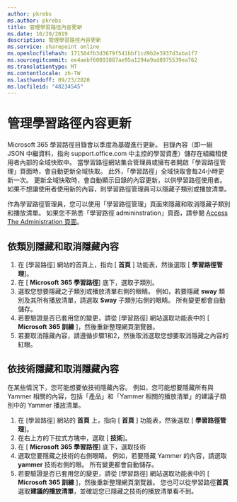 ```yaml
---
author: pkrebs
ms.author: pkrebs
title: 管理學習路徑內容更新
ms.date: 10/20/2019
description: 管理學習路徑內容更新
ms.service: sharepoint online
ms.openlocfilehash: 171504fb3d3679f541bbf1cd9b2e3937d3aba1f7
ms.sourcegitcommit: ee4aebf60893887ae95a1294a9ad8975539ea762
ms.translationtype: MT
ms.contentlocale: zh-TW
ms.lasthandoff: 09/23/2020
ms.locfileid: "48234545"
---
```

# <a name="manage-learning-pathways-content-updates"></a>管理學習路徑內容更新
Microsoft 365 學習路徑目錄會以季度為基礎進行更新。 目錄內容（即一組 JSON 中繼資料，指向 support.office.com 中主控的學習資產）儲存在組織租使用者內部的全域快取中。 當學習路徑網站集合管理員或擁有者開啟「學習路徑管理」頁面時，會自動更新全域快取。 此外，「學習路徑」全域快取會每24小時更新一次。 更新全域快取時，會自動顯示目錄的內容更新，以供學習路徑使用者。 如果不想讓使用者使用新的內容，則學習路徑管理員可以隱藏子類別或播放清單。

作為學習路徑管理員，您可以使用「學習路徑管理」頁面來隱藏和取消隱藏子類別和播放清單。 如果您不熟悉「學習路徑 admininstration」頁面，請參閱 [Access The Administration 頁面](custom_accessadmin.md)。

## <a name="hide-and-unhide-content-by-category"></a>依類別隱藏和取消隱藏內容
1. 在 [學習路徑] 網站的首頁上，指向 [ **首頁** ] 功能表，然後選取 [ **學習路徑管理**]。
2. 在 [ **Microsoft 365 學習路徑**] 底下，選取子類別。
3. 選取您想要隱藏之子類別或播放清單右側的眼睛。 例如，若要隱藏 **sway** 類別及其所有播放清單，請選取 **Sway** 子類別右側的眼睛。 所有變更都會自動儲存。
4. 若要驗證是否已套用您的變更，請從 [學習路徑] 網站選取功能表中的 [ **Microsoft 365 訓練** ]，然後重新整理網頁瀏覽器。
5. 若要取消隱藏內容，請遵循步驟1和2，然後取消選取您想要取消隱藏之內容的紅眼。

## <a name="to-hide-and-unhide-content-by-technology"></a>依技術隱藏和取消隱藏內容
在某些情況下，您可能想要依技術隱藏內容。 例如，您可能想要隱藏所有與 Yammer 相關的內容，包括「產品」和「Yammer 相關的播放清單」的建議子類別中的 Yammer 播放清單。

1. 在 [學習路徑] 網站的 **首頁** 上，指向 [ **首頁** ] 功能表，然後選取 [ **學習路徑管理**]。
2. 在右上方的下拉式方塊中，選取 [ **技術**]。
3. 在 [ **Microsoft 365 學習路徑**] 底下，選取技術
4. 選取您要隱藏之技術的右側眼睛。 例如，若要隱藏 Yammer 的內容，請選取 **yammer** 技術右側的眼。 所有變更都會自動儲存。
5. 若要驗證是否已套用您的變更，請從 [學習路徑] 網站選取功能表中的 [ **Microsoft 365 訓練** ]，然後重新整理網頁瀏覽器。 您也可以從學習路徑**首頁**選取**建議的播放清單**，並確認您已隱藏之技術的播放清單看不到。

